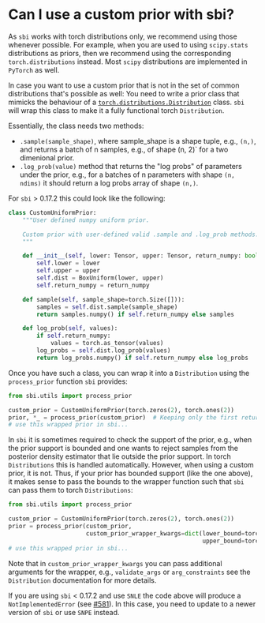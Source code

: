 
# Can I use a custom prior with sbi?

As `sbi` works with torch distributions only, we recommend using those whenever
possible. For example, when you are used to using `scipy.stats` distributions as
priors, then we recommend using the corresponding `torch.distributions` instead.
Most `scipy` distributions are implemented in `PyTorch` as well.

In case you want to use a custom prior that is not in the set of common
distributions that's possible as well: You need to write a prior class that
mimicks the behaviour of a
[`torch.distributions.Distribution`](https://pytorch.org/docs/stable/_modules/torch/distributions/distribution.html#Distribution)
class. `sbi` will wrap this class to make it a fully functional torch
`Distribution`.

Essentially, the class needs two methods:

- `.sample(sample_shape)`, where sample_shape is a shape tuple, e.g., `(n,)`,
  and returns a batch of n samples, e.g., of shape (n, 2)` for a two dimenional
  prior.
- `.log_prob(value)` method that returns the "log probs" of parameters under the
  prior, e.g., for a batches of n parameters with shape `(n, ndims)` it should
  return a log probs array of shape `(n,)`.

For `sbi` > 0.17.2 this could look like the following:

```python
class CustomUniformPrior:
    """User defined numpy uniform prior.

    Custom prior with user-defined valid .sample and .log_prob methods.
    """

    def __init__(self, lower: Tensor, upper: Tensor, return_numpy: bool = False):
        self.lower = lower
        self.upper = upper
        self.dist = BoxUniform(lower, upper)
        self.return_numpy = return_numpy

    def sample(self, sample_shape=torch.Size([])):
        samples = self.dist.sample(sample_shape)
        return samples.numpy() if self.return_numpy else samples

    def log_prob(self, values):
        if self.return_numpy:
            values = torch.as_tensor(values)
        log_probs = self.dist.log_prob(values)
        return log_probs.numpy() if self.return_numpy else log_probs
```

Once you have such a class, you can wrap it into a `Distribution` using the
`process_prior` function `sbi` provides:

```python
from sbi.utils import process_prior

custom_prior = CustomUniformPrior(torch.zeros(2), torch.ones(2))
prior, *_ = process_prior(custom_prior)  # Keeping only the first return.
# use this wrapped prior in sbi...
```

In `sbi` it is sometimes required to check the support of the prior, e.g., when
the prior support is bounded and one wants to reject samples from the posterior
density estimator that lie outside the prior support. In torch `Distributions`
this is handled automatically. However, when using a custom prior, it is not.
Thus, if your prior has bounded support (like the one above), it makes sense to
pass the bounds to the wrapper function such that `sbi` can pass them to torch
`Distributions`:

```python
from sbi.utils import process_prior

custom_prior = CustomUniformPrior(torch.zeros(2), torch.ones(2))
prior = process_prior(custom_prior,
                      custom_prior_wrapper_kwargs=dict(lower_bound=torch.zeros(2),
                                                       upper_bound=torch.ones(2)))
# use this wrapped prior in sbi...
```

Note that in `custom_prior_wrapper_kwargs` you can pass additional arguments for
the wrapper, e.g., `validate_args` or `arg_constraints` see the `Distribution`
documentation for more details.

If you are using `sbi` < 0.17.2 and use `SNLE` the code above will produce a
`NotImplementedError` (see [#581](https://github.com/mackelab/sbi/issues/581)).
In this case, you need to update to a newer version of `sbi` or use `SNPE`
instead.
